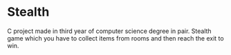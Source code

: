 # Stealth

C project made in third year of computer science degree in pair. Stealth game which you have to collect items from rooms and then reach the exit to win.
